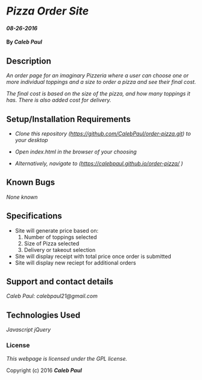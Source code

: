 # _Pizza Order Site_

#### _08-26-2016_

#### By _**Caleb Paul**_

## Description

_An order page for an imaginary Pizzeria where a user can choose one or more individual toppings and a size to order a pizza and see their final cost._

_The final cost is based on the size of the pizza, and how many toppings it has.  There is also added cost for delivery._

## Setup/Installation Requirements

* _Clone this repository (https://github.com/CalebPaul/order-pizza.git) to your desktop_
* _Open index.html in the browser of your choosing_

* _Alternatively, navigate to (https://calebpaul.github.io/order-pizza/ )_

## Known Bugs

_None known_

## Specifications
* Site will generate price based on:
    1. Number of toppings selected
    2. Size of Pizza selected
    3. Delivery or takeout selection
* Site will display receipt with total price once order is submitted
* Site will display new reciept for additional orders


## Support and contact details

_Caleb Paul: calebpaul21@gmail.com_

## Technologies Used

_Javascript_
_jQuery_

### License

*This webpage is licensed under the GPL license.*

Copyright (c) 2016 **_Caleb Paul_**
